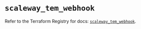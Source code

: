 # `scaleway_tem_webhook`

Refer to the Terraform Registry for docs: [`scaleway_tem_webhook`](https://registry.terraform.io/providers/scaleway/scaleway/2.57.0/docs/resources/tem_webhook).
